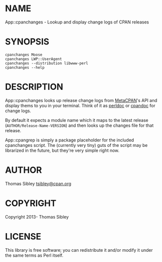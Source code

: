 # NAME

App::cpanchanges - Lookup and display change logs of CPAN releases

# SYNOPSIS

    cpanchanges Moose
    cpanchanges LWP::UserAgent
    cpanchanges --distribution libwww-perl
    cpanchanges --help

# DESCRIPTION

App::cpanchanges looks up release change logs from
[MetaCPAN](https://metacpan.org)'s API and display thems to you in your
terminal.  Think of it as [perldoc](http://search.cpan.org/perldoc?perldoc) or [cpandoc](http://search.cpan.org/perldoc?Pod::Cpandoc) for change
logs.

By default it expects a module name which it maps to the latest release
(`AUTHOR/Release-Name-VERSION`) and then looks up the changes file for that
release.

App::cpangrep is simply a package placeholder for the included cpanchanges
script.  The (currently very tiny) guts of the script may be librarized in the
future, but they're very simple right now.

# AUTHOR

Thomas Sibley <tsibley@cpan.org>

# COPYRIGHT

Copyright 2013- Thomas Sibley

# LICENSE

This library is free software; you can redistribute it and/or modify
it under the same terms as Perl itself.
